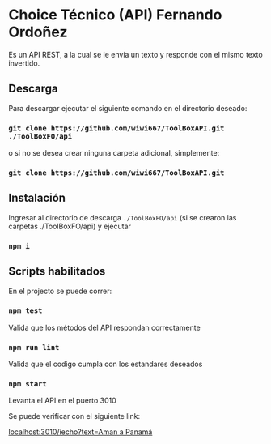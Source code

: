 # Choice Técnico (API) Fernando Ordoñez

Es un API REST, a la cual se le envía un texto y responde con el mismo texto invertido.


## Descarga
Para descargar ejecutar el siguiente comando en el directorio deseado:

### `git clone https://github.com/wiwi667/ToolBoxAPI.git ./ToolBoxFO/api`

o si no se desea crear ninguna carpeta adicional, simplemente:
### `git clone https://github.com/wiwi667/ToolBoxAPI.git`


## Instalación
Ingresar al directorio de descarga `./ToolBoxFO/api` (si se crearon las carpetas ./ToolBoxFO/api) y ejecutar
### `npm i`


## Scripts habilitados
En el projecto se puede correr:

### `npm test`
Valida que los métodos del API respondan correctamente


### `npm run lint`
Valida que el codigo cumpla con los estandares deseados 

### `npm start`
Levanta el API en el puerto 3010

Se puede verificar con el siguiente link:

[localhost:3010/iecho?text=Aman a Panamá](http://localhost:3010/iecho?text=Aman%20a%20Panam%C3%A1)
